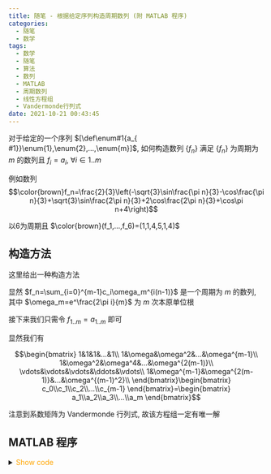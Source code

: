 ```yaml
---
title: 随笔 - 根据给定序列构造周期数列 (附 MATLAB 程序)
categories:
  - 随笔
  - 数学
tags:
  - 数学
  - 随笔
  - 算法
  - 数列
  - MATLAB
  - 周期数列
  - 线性方程组
  - Vandermonde行列式
date: 2021-10-21 00:43:45
---
```


对于给定的一个序列 $[\def\enum#1{a_{ #1}}\enum{1},\enum{2},...,\enum{m}]$, 如何构造数列 $\{f_n\}$ 满足 $\{f_n\}$ 为周期为 $m$ 的数列且 $f_i=a_i,~\forall i\in 1..m$

例如数列
$$\color{brown}f_n=\frac{2}{3}\left(-\sqrt{3}\sin\frac{\pi n}{3}-\cos\frac{\pi n}{3}+\sqrt{3}\sin\frac{2\pi n}{3}+2\cos\frac{2\pi n}{3}+\cos\pi n+4\right)$$

以6为周期且 $\color{brown}(f_1,...,f_6)=(1,1,4,5,1,4)$

<!-- more -->

## 构造方法

这里给出一种构造方法

显然 $f_n=\sum_{i=0}^{m-1}c_i\omega_m^{i(n-1)}$ 是一个周期为 $m$ 的数列, 其中 $\omega_m=e^\frac{2\pi i}{m}$ 为 $m$ 次本原单位根

接下来我们只需令 $f_{1..m}=a_{1..m}$ 即可

显然我们有

$$\begin{bmatrix}
  1&1&1&...&1\\
  1&\omega&\omega^2&...&\omega^{m-1}\\
  1&\omega^2&\omega^4&...&\omega^{2(m-1)}\\
  \vdots&\vdots&\vdots&\ddots&\vdots\\
  1&\omega^{m-1}&\omega^{2(m-1)}&...&\omega^{(m-1)^2}\\
\end{bmatrix}\begin{bmatrix}
  c_0\\c_1\\c_2\\...\\c_{m-1}
\end{bmatrix}=\begin{bmatrix}
  a_1\\a_2\\a_3\\...\\a_m
\end{bmatrix}$$

注意到系数矩阵为 Vandermonde 行列式, 故该方程组一定有唯一解

## MATLAB 程序

<details>
<summary><font color='orange'>Show code</font></summary>

```matlab cycle_sequence_generator.m
function outputFunc = cycle_sequence_generator(sequence)
    %CYCLE_SEQUENCE_GENERATOR
    %    generate a symfun $f(n)$ with given vector
    % $s$, which subject to $f(n)=f(n-l), \forall n>l$ and
    % $f(n)=s(n), \forall 1\leq n\leq l$, assume $|s|=l$
    %
    % Syntax: outputFunc = cycle_sequence_generator(sequence)
    %     sequence: given vector $s$
    %     outputFunc: $f(n)$

    % @Author: Tifa
    % @LastEditTime: 2021-10-21 00:43:45

    if (~isvector(sequence))
        error("sequence should be a vector");
    end

    if (isrow(sequence))
        sequence = sequence';
    end

    N = length(sequence);

    syms w a(n)

    w = sym(cos(2 * pi / N) + 1i * sin(2 * pi / N));
    W = simplify(cumprod(ones(1, N) * w) ./ w);
    a(n) = simplify((W.^(n - 1)) * (fliplr(vander(W))^(-1) * sequence));

    outputFunc = a;
end
```

</details>

